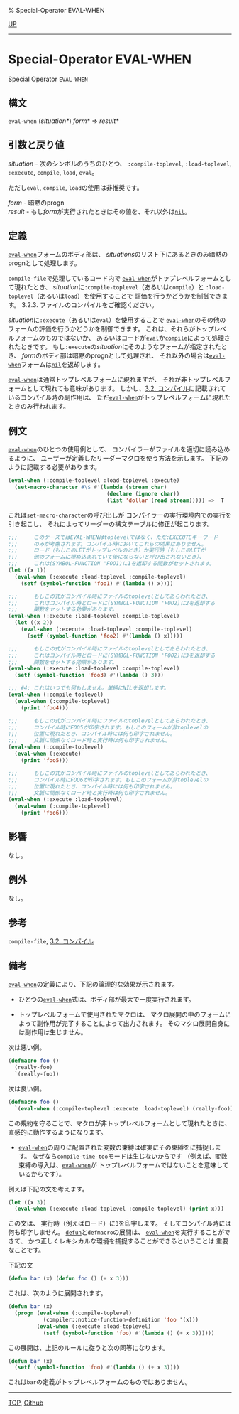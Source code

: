 % Special-Operator EVAL-WHEN

[UP](3.8.html)  

---

# Special-Operator **EVAL-WHEN**


Special Operator `EVAL-WHEN`


## 構文

`eval-when` (*situation\**) *form\** => *result\**


## 引数と戻り値

*situation* - 次のシンボルのうちのひとつ、
`:compile-toplevel`, `:load-toplevel`, `:execute`,
`compile`, `load`, `eval`。

ただし`eval`, `compile`, `load`の使用は非推奨です。

*form* - 暗黙のprogn  
*result* - もし*form*が実行されたときはその値を、それ以外は[`nil`](5.3.nil-variable.html)。


## 定義

[`eval-when`](3.8.eval-when.html)フォームのボディ部は、
*situations*のリスト下にあるときのみ暗黙のprognとして処理します。

`compile-file`で処理しているコード内で
[`eval-when`](3.8.eval-when.html)がトップレベルフォームとして現れたとき、
*situation*に`:compile-toplevel`（あるいは`compile`）と
`:load-toplevel`（あるいは`load`）を使用することで
評価を行うかどうかを制御できます。
3.2.3. ファイルのコンパイルをご確認ください。

*situation*に`:execute`（あるいは`eval`）を使用することで
[`eval-when`](3.8.eval-when.html)のその他のフォームの評価を行うかどうかを制御できます。
これは、それらがトップレベルフォームのものではないか、
あるいはコードが[`eval`](3.8.eval.html)か[`compile`](3.8.compile.html)によって処理されたときです。
もし`:execute`の*situation*にそのようなフォームが指定されたとき、
*form*のボディ部は暗黙のprognとして処理され、
それ以外の場合は[`eval-when`](3.8.eval-when.html)フォームは[`nil`](5.3.nil-variable.html)を返却します。

[`eval-when`](3.8.eval-when.html)は通常トップレベルフォームに現れますが、
それが非トップレベルフォームとして現れても意味があります。
しかし、[3.2. コンパイル](3.2.html)に記載されているコンパイル時の副作用は、
ただ[`eval-when`](3.8.eval-when.html)がトップレベルフォームに現れたときのみ行われます。


## 例文

[`eval-when`](3.8.eval-when.html)のひとつの使用例として、
コンパイラーがファイルを適切に読み込めるように、
ユーザーが定義したリーダーマクロを使う方法を示します。
下記のように記載する必要があります。

```lisp
(eval-when (:compile-toplevel :load-toplevel :execute)
  (set-macro-character #\$ #'(lambda (stream char)
                               (declare (ignore char))
                               (list 'dollar (read stream))))) =>  T
```

これは`set-macro-character`の呼び出しが
コンパイラーの実行環境内での実行を引き起こし、
それによってリーダーの構文テーブルに修正が起こります。

```lisp
;;;     このケースではEVAL-WHENはtoplevelではなく、ただ:EXECUTEキーワード
;;;     のみが考慮されます。コンパイル時においてこれらの効果はありません。
;;;     ロード（もしこのLETがトップレベルのとき）か実行時（もしこのLETが
;;;     他のフォームに埋め込まれていて後にならないと呼び出されないとき）、
;;;     これは(SYMBOL-FUNCTION 'FOO1)に1を返却する関数がセットされます。
(let ((x 1))
  (eval-when (:execute :load-toplevel :compile-toplevel)
    (setf (symbol-function 'foo1) #'(lambda () x))))

;;;     もしこの式がコンパイル時にファイルのtoplevelとしてあらわれたとき、
;;;     これはコンパイル時とロードに(SYMBOL-FUNCTION 'FOO2)に2を返却する
;;;     関数をセットする効果があります。
(eval-when (:execute :load-toplevel :compile-toplevel)
  (let ((x 2))
    (eval-when (:execute :load-toplevel :compile-toplevel)
      (setf (symbol-function 'foo2) #'(lambda () x)))))

;;;     もしこの式がコンパイル時にファイルのtoplevelとしてあらわれたとき、
;;;     これはコンパイル時とロードに(SYMBOL-FUNCTION 'FOO2)に3を返却する
;;;     関数をセットする効果があります。
(eval-when (:execute :load-toplevel :compile-toplevel)
  (setf (symbol-function 'foo3) #'(lambda () 3)))

;;; #4: これはいつでも何もしません。単純にNILを返却します。
(eval-when (:compile-toplevel)
  (eval-when (:compile-toplevel) 
    (print 'foo4)))

;;;     もしこの式がコンパイル時にファイルのtoplevelとしてあらわれたとき、
;;;     コンパイル時にFOO5が印字されます。もしこのフォームが非toplevelの
;;;     位置に現れたとき、コンパイル時には何も印字されません。
;;;     文脈に関係なくロード時と実行時は何も印字されません。
(eval-when (:compile-toplevel) 
  (eval-when (:execute)
    (print 'foo5)))

;;;     もしこの式がコンパイル時にファイルのtoplevelとしてあらわれたとき、
;;;     コンパイル時にFOO6が印字されます。もしこのフォームが非toplevelの
;;;     位置に現れたとき、コンパイル時には何も印字されません。
;;;     文脈に関係なくロード時と実行時は何も印字されません。
(eval-when (:execute :load-toplevel)
  (eval-when (:compile-toplevel)
    (print 'foo6)))
```


## 影響

なし。


## 例外

なし。


## 参考

`compile-file`,
[3.2. コンパイル](3.2.html)


## 備考

[`eval-when`](3.8.eval-when.html)の定義により、下記の論理的な効果が示されます。

- ひとつの[`eval-when`](3.8.eval-when.html)式は、ボディ部が最大で一度実行されます。

- トップレベルフォームで使用されたマクロは、
マクロ展開の中のフォームによって副作用が完了することによって出力されます。
そのマクロ展開自身には副作用は生じません。

次は悪い例。

```lisp
(defmacro foo ()
  (really-foo)
  `(really-foo))
```
次は良い例。

```lisp
(defmacro foo ()
  `(eval-when (:compile-toplevel :execute :load-toplevel) (really-foo)))
```

この規約を守ることで、マクロが非トップレベルフォームとして現れたときに、
直感的に動作するようになります。

- [`eval-when`](3.8.eval-when.html)の周りに配置された変数の束縛は確実にその束縛をに捕捉します。
なぜなら`compile-time-too`モードは生じないからです
（例えば、変数束縛の導入は、[`eval-when`](3.8.eval-when.html)が
トップレベルフォームではないことを意味しているからです）。

例えば下記の文を考えます。

```lisp
(let ((x 3))
  (eval-when (:execute :load-toplevel :compile-toplevel) (print x)))
```

この文は、
実行時（例えばロード）に`3`を印字します。
そしてコンパイル時には何も印字しません。
[`defun`](5.3.defun.html)と`defmacro`の展開は、
[`eval-when`](3.8.eval-when.html)を実行することができて、
かつ正しくレキシカルな環境を捕捉することができるということは
重要なことです。

下記の文

```lisp
(defun bar (x) (defun foo () (+ x 3)))
```

これは、次のように展開されます。

```lisp
(defun bar (x) 
  (progn (eval-when (:compile-toplevel) 
           (compiler::notice-function-definition 'foo '(x)))
         (eval-when (:execute :load-toplevel)
           (setf (symbol-function 'foo) #'(lambda () (+ x 3))))))
```

この展開は、上記のルールに従うと次の同等になります。

```lisp
(defun bar (x) 
  (setf (symbol-function 'foo) #'(lambda () (+ x 3))))
```

これは`bar`の定義がトップレベルフォームのものではありません。


---
[TOP](index.html),  [Github](https://github.com/nptcl/npt-japanese)

